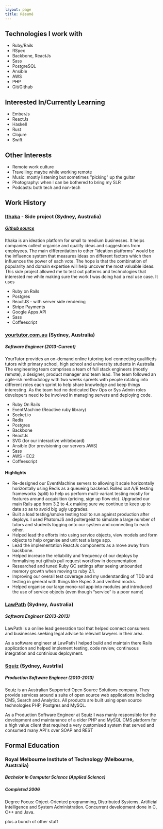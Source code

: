 ```yaml
---
layout: page
title: Résumé
---
```


## Technologies I work with
- Ruby/Rails
- RSpec
- Backbone, ReactJs
- Sass
- PostgreSQL
- Ansible
- AWS
- PHP
- Git/Github

## Interested In/Currently Learning
- EmberJs
- ReactJs
- Haskell
- Rust
- Clojure
- Swift

## Other Interests
- Remote work culture
- Travelling: maybe while working remote
- Music: mostly listening but sometimes "picking" up the guitar
- Photography: when I can be bothered to bring my SLR
- Podcasts: both tech and non-tech

## Work History
### [Ithaka](http://ithaka.herokuapp.com) - Side project (Sydney, Australia)
##### [Github source](https://github.com/hanloong/ithaka)
Ithaka is an ideation platform for small to medium businesses. It helps companies collect organise and qualify ideas and suggestions from employees. The main differentiation to other “ideation platforms” would be the influence system that measures ideas on different factors which then influences the power of each vote. The hope is that the combination of popularity and domain expertise will help uncover the most valuable ideas.
This side project allowed me to test out patterns and technologies that interested me while making sure the work I was doing had a real use case. It uses
- Ruby on Rails
- Postgres
- ReactJS - with server side rendering
- Stripe Payments
- Google Apps API
- Sass
- Coffeescript

### [yourtutor.com.au](http://yourtutor.com.au) (Sydney, Australia)
##### Software Engineer (2013-Current)

YourTutor provides an on-demand online tutoring tool connecting qualifieds tutors with primary school, high school and university students in Australia.
The engineering team comprises a team of full stack engineers (mostly remote), a designer, product manager and team lead. The team followed an agile-ish methodology with two weeks spreets with people rotating into different roles each sprint to help share knowledge and keep things interesting. As the team had no dedicated Dev Ops or Sys Admin roles developers need to be involved in managing servers and deploying code.

- Ruby On Rails
- EventMachine (Reactive ruby library)
- Socket.io
- Redis
- Postgres
- Backbone
- ReactJs
- SVG (for our interactive whiteboard)
- Ansible (for provisioning our servers AWS)
- Sass
- AWS - EC2
- Coffeescript

#### Highlights
- Re-designed our EventMachine servers to allowing it scale horizontally horizontally using Redis as a queueing backend.
Rolled out A/B testing frameworks (split) to help us perform multi-variant testing mostly for features around acquisition (pricing, sign up flow etc).
Upgraded our main Rails app from 3.2 to 4.x making sure we continue to keep up to date so as to avoid big ugly upgrades.
- Built a load testing/smoke testing tool to run against production after deploys. I used PhatomJS and poltergeist to simulate a large number of tutors and students logging onto our system and connecting to each other.
- Helped lead the efforts into using service objects, view models and form objects to help organise and unit test a large app.
- Lead the implementation ReactJs components as a move away from backbone.
- Helped increase the reliability and frequency of our deploys by formalising out github pull request workflow in documentation.
- Researched and tuned Ruby GC settings after seeing unbounded memory growth when moving to ruby 2.1.
- Improving our overall test coverage and my understanding of TDD and testing in general with things like Rspec 3 and verified mocks.
- Helped organise our large mono-rail app into modules and introduced the use of service objects (even though “service” is a poor name)

### [LawPath](http://lawpath.com.au) (Sydney, Australia)
##### Software Engineer (2013-2013)
LawPath is a online lead generation tool that helped connect consumers and businesses seeking legal advice to relevant lawyers in their area.

As a software engineer at LawPath I helped build and maintain there Rails application and helped implement testing, code review, continuous integration and continious deployment.

### [Squiz](http://squiz.com.au) (Sydney, Austrlia)
##### Production Software Engineer (2010-2013)
Squiz is an Australian Supported Open Source Solutions company. They provide services around a suite of open source web applications including CMS, Search and Analytics. All products are built using open source technologies PHP, Postgres and MySQL.

As a Production Software Engineer at Squiz I was manly responsible for the development and maintanance of a older PHP and MySQL CMS platform for a high value client that required a very customised system that served and consumed many API's over SOAP and REST

## Formal Education
### Royal Melbourne Institute of Technology (Melbourne, Australia)
##### Bachelor in Computer Science (Applied Science)
##### Completed 2006
Degree Focus: Object-Oriented programming, Distributed Systems, Artificial Intelligence and System Administration. Concurrent development done in C, C++ and Java.

plus a bunch of other stuff
